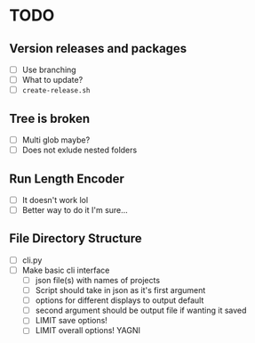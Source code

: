 # TODO

## Version releases and packages

- [ ] Use branching
- [ ] What to update?
- [ ] `create-release.sh`

## Tree is broken

- [ ] Multi glob maybe?
- [ ] Does not exlude nested folders

## Run Length Encoder

- [ ] It doesn't work lol
- [ ] Better way to do it I'm sure...

## File Directory Structure

- [ ] cli.py
- [ ] Make basic cli interface
  - [ ] json file(s) with names of projects
  - [ ] Script should take in json as it's first argument
  - [ ] options for different displays to output default
  - [ ] second argument should be output file if wanting it saved
  - [ ] LIMIT save options!
  - [ ] LIMIT overall options!  YAGNI
